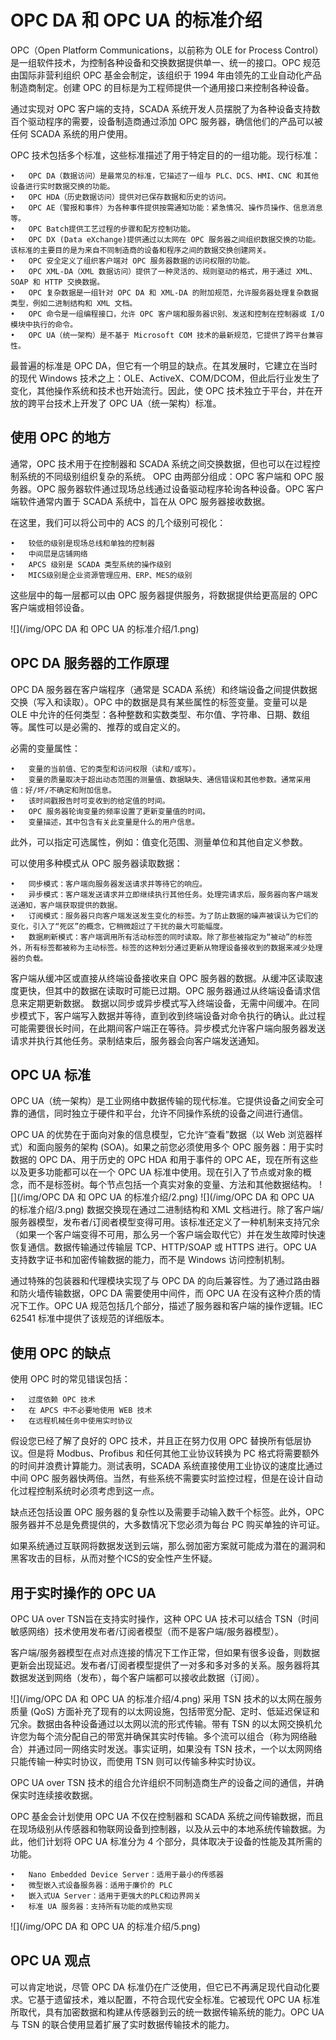 # OPC DA 和 OPC UA 的标准介绍
OPC（Open Platform Communications，以前称为 OLE for Process Control）是一组软件技术，为控制各种设备和交换数据提供单一、统一的接口。OPC 规范由国际非营利组织 OPC 基金会制定，该组织于 1994 年由领先的工业自动化产品制造商制定。创建 OPC 的目标是为工程师提供一个通用接口来控制各种设备。

通过实现对 OPC 客户端的支持，SCADA 系统开发人员摆脱了为各种设备支持数百个驱动程序的需要，设备制造商通过添加 OPC 服务器，确信他们的产品可以被任何 SCADA 系统的用户使用。

OPC 技术包括多个标准，这些标准描述了用于特定目的的一组功能。现行标准：

    •   OPC DA（数据访问）是最常见的标准，它描述了一组与 PLC、DCS、HMI、CNC 和其他设备进行实时数据交换的功能。
    •	OPC HDA（历史数据访问）提供对已保存数据和历史的访问。
    •	OPC AE（警报和事件）为各种事件提供按需通知功能：紧急情况、操作员操作、信息消息等。
    •	OPC Batch提供工艺过程的步骤和配方控制功能。
    •	OPC DX (Data eXchange)提供通过以太网在 OPC 服务器之间组织数据交换的功能。该标准的主要目的是为来自不同制造商的设备和程序之间的数据交换创建网关。
    •	OPC 安全定义了组织客户端对 OPC 服务器数据的访问权限的功能。
    •	OPC XML-DA（XML 数据访问）提供了一种灵活的、规则驱动的格式，用于通过 XML、SOAP 和 HTTP 交换数据。
    •	OPC 复杂数据是一组针对 OPC DA 和 XML-DA 的附加规范，允许服务器处理复杂数据类型，例如二进制结构和 XML 文档。
    •	OPC 命令是一组编程接口，允许 OPC 客户端和服务器识别、发送和控制在控制器或 I/O 模块中执行的命令。
    •	OPC UA（统一架构）是不基于 Microsoft COM 技术的最新规范，它提供了跨平台兼容性。
最普遍的标准是 OPC DA，但它有一个明显的缺点。在其发展时，它建立在当时的现代 Windows 技术之上：OLE、ActiveX、COM/DCOM，但此后行业发生了变化，其他操作系统和技术也开始流行。因此，使 OPC 技术独立于平台，并在开放的跨平台技术上开发了 OPC UA（统一架构）标准。

## 使用 OPC 的地方
通常，OPC 技术用于在控制器和 SCADA 系统之间交换数据，但也可以在过程控制系统的不同级别组织复杂的系统。
OPC 由两部分组成：OPC 客户端和 OPC 服务器。OPC 服务器软件通过现场总线通过设备驱动程序轮询各种设备。OPC 客户端软件通常内置于 SCADA 系统中，旨在从 OPC 服务器接收数据。

在这里，我们可以将公司中的 ACS 的几个级别可视化：

    •	较低的级别是现场总线和单独的控制器
    •	中间层是店铺网络
    •	APCS 级别是 SCADA 类型系统的操作级别
    •	MICS级别是企业资源管理应用、ERP、MES的级别
这些层中的每一层都可以由 OPC 服务器提供服务，将数据提供给更高层的 OPC 客户端或相邻设备。

![](/img/OPC DA 和 OPC UA 的标准介绍/1.png)

## OPC DA 服务器的工作原理
OPC DA 服务器在客户端程序（通常是 SCADA 系统）和终端设备之间提供数据交换（写入和读取）。OPC 中的数据是具有某些属性的标签变量。变量可以是 OLE 中允许的任何类型：各种整数和实数类型、布尔值、字符串、日期、数组等。属性可以是必需的、推荐的或自定义的。

必需的变量属性：

    •	变量的当前值、它的类型和访问权限（读和/或写）。
    •	变量的质量取决于超出动态范围的测量值、数据缺失、通信错误和其他参数。通常采用值：好/坏/不确定和附加信息。
    •	该时间戳报告时可变收到的给定值的时间。
    •	OPC 服务器轮询变量的频率设置了更新变量值的时间。
    •	变量描述，其中包含有关此变量是什么的用户信息。

此外，可以指定可选属性，例如：值变化范围、测量单位和其他自定义参数。

可以使用多种模式从 OPC 服务器读取数据：

    •	同步模式：客户端向服务器发送请求并等待它的响应。
    •	异步模式：客户端发送请求并立即继续执行其他任务。处理完请求后，服务器向客户端发送通知，客户端获取提供的数据。
    •	订阅模式：服务器只向客户端发送发生变化的标签。为了防止数据的噪声被误认为它们的变化，引入了“死区”的概念，它稍微超过了干扰的最大可能幅度。
    •	数据刷新模式：客户端调用所有活动标签的同时读取。除了那些被指定为“被动”的标签外，所有标签都被称为主动标签。标签的这种划分通过更新从物理设备接收到的数据来减少处理器的负载。
客户端从缓冲区或直接从终端设备接收来自 OPC 服务器的数据。从缓冲区读取速度更快，但其中的数据在读取时可能已过期。OPC 服务器通过从终端设备请求信息来定期更新数据。
数据以同步或异步模式写入终端设备，无需中间缓冲。在同步模式下，客户端写入数据并等待，直到收到终端设备对命令执行的确认。此过程可能需要很长时间，在此期间客户端正在等待。异步模式允许客户端向服务器发送请求并执行其他任务。录制结束后，服务器会向客户端发送通知。

## OPC UA 标准
OPC UA（统一架构）是工业网络中数据传输的现代标准。它提供设备之间安全可靠的通信，同时独立于硬件和平台，允许不同操作系统的设备之间进行通信。

OPC UA 的优势在于面向对象的信息模型，它允许“查看”数据（以 Web 浏览器样式）和面向服务的架构 (SOA)。如果之前您必须使用多个 OPC 服务器：用于实时数据的 OPC DA、用于历史的 OPC HDA 和用于事件的 OPC AE，现在所有这些以及更多功能都可以在一个 OPC UA 标准中使用。现在引入了节点或对象的概念，而不是标签树。每个节点包括一个真实对象的变量、方法和其他数据结构。
![](/img/OPC DA 和 OPC UA 的标准介绍/2.png)
![](/img/OPC DA 和 OPC UA 的标准介绍/3.png)
数据交换现在通过二进制结构和 XML 文档进行。除了客户端/服务器模型，发布者/订阅者模型变得可用。该标准还定义了一种机制来支持冗余（如果一个客户端变得不可用，那么另一个客户端会取代它）并在发生故障时快速恢复通信。数据传输通过传输层 TCP、HTTP/SOAP 或 HTTPS 进行。OPC UA 支持数字证书和加密传输数据的能力，而不是 Windows 访问控制机制。

通过特殊的包装器和代理模块实现了与 OPC DA 的向后兼容性。为了通过路由器和防火墙传输数据，OPC DA 需要使用中间件，而 OPC UA 在没有这种介质的情况下工作。OPC UA 规范包括几个部分，描述了服务器和客户端的操作逻辑。IEC 62541 标准中提供了该规范的详细版本。

## 使用 OPC 的缺点
使用 OPC 时的常见错误包括：

    •	过度依赖 OPC 技术
    •	在 APCS 中不必要地使用 WEB 技术
    •	在远程机械任务中使用实时协议
假设您已经了解了良好的 OPC 技术，并且正在努力仅用 OPC 替换所有低层协议。但是将 Modbus、Profibus 和任何其他工业协议转换为 PC 格式将需要额外的时间并浪费计算能力。测试表明，SCADA 系统直接使用工业协议的速度比通过中间 OPC 服务器快两倍。当然，有些系统不需要实时监控过程，但是在设计自动化过程控制系统时必须考虑到这一点。

缺点还包括设置 OPC 服务器的复杂性以及需要手动输入数千个标签。此外，OPC 服务器并不总是免费提供的，大多数情况下您必须为每台 PC 购买单独的许可证。

如果系统通过互联网将数据发送到云端，那么弱加密方案就可能成为潜在的漏洞和黑客攻击的目标，从而对整个ICS的安全性产生怀疑。

## 用于实时操作的 OPC UA
OPC UA over TSN旨在支持实时操作，这种 OPC UA 技术可以结合 TSN（时间敏感网络）技术使用发布者/订阅者模型（而不是客户端/服务器模型）。

客户端/服务器模型在点对点连接的情况下工作正常，但如果有很多设备，则数据更新会出现延迟。发布者/订阅者模型提供了一对多和多对多的关系。服务器将其数据发送到网络（发布），每个客户端都可以接收此数据（订阅）。

![](/img/OPC DA 和 OPC UA 的标准介绍/4.png)
采用 TSN 技术的以太网在服务质量 (QoS) 方面补充了现有的以太网设施，包括带宽分配、定时、低延迟保证和冗余。数据由各种设备通过以太网以流的形式传输。带有 TSN 的以太网交换机允许您为每个流分配自己的带宽并确保其实时传输。多个流可以组合（称为网络融合）并通过同一网络实时发送。事实证明，如果没有 TSN 技术，一个以太网网络只能传输一种实时协议，而使用 TSN 则可以传输多种实时协议。

OPC UA over TSN 技术的组合允许组织不同制造商生产的设备之间的通信，并确保实时连续接收数据。

OPC 基金会计划使用 OPC UA 不仅在控制器和 SCADA 系统之间传输数据，而且在现场级别从传感器和物联网设备到控制器，以及从云中的本地系统传输数据。为此，他们计划将 OPC UA 标准分为 4 个部分，具体取决于设备的性能及其所需的功能。

    •	Nano Embedded Device Server：适用于最小的传感器
    •	微型嵌入式设备服务器：适用于廉价的 PLC
    •	嵌入式UA Server：适用于更强大的PLC和边界网关
    •	标准 UA 服务器：支持所有功能的成熟实现

![](/img/OPC DA 和 OPC UA 的标准介绍/5.png)

## OPC UA 观点
可以肯定地说，尽管 OPC DA 标准仍在广泛使用，但它已不再满足现代自动化要求。它基于遗留技术，难以配置，不符合现代安全标准。它被现代 OPC UA 标准所取代，具有加密数据和构建从传感器到云的统一数据传输系统的能力。OPC UA 与 TSN 的联合使用显着扩展了实时数据传输技术的能力。









